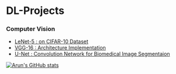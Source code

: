 # DL-Projects

### Computer Vision

* [LeNet-5 : on CIFAR-10 Dataset](https://github.com/ArunPalaniappan/DL-Projects/tree/main/CV/LeNet-5)
* [VGG-16 : Architecture Implementation](https://github.com/ArunPalaniappan/DL-Projects/tree/main/CV/VGG-16)
* [U-Net : Convolution Network for Biomedical Image Segmentaion](https://github.com/ArunPalaniappan/DL-Projects/tree/main/CV/U-Net)
  
  
  
[![Arun's GitHub stats](https://github-readme-stats.vercel.app/api?username=ArunPalaniappan&show_icons=true&theme=tokyonight&count_private=true&hide=stars,prs,issues,contribs)](https://github.com/ArunPalaniappan/github-readme-stats)
